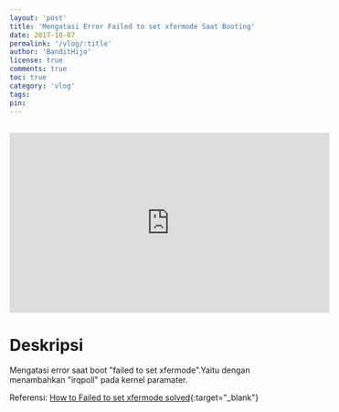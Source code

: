 ```yaml
---
layout: 'post'
title: 'Mengatasi Error Failed to set xfermode Saat Booting'
date: 2017-10-07
permalink: '/vlog/:title'
author: 'BanditHijo'
license: true
comments: true
toc: true
category: 'vlog'
tags:
pin:
---
```


<div style="margin-top:30px;"></div>
<!-- EMBED CONTAINER: YOUTUBE -->
<div class='embed-container'>
<iframe width="560" height="315" src="https://www.youtube.com/embed/dOqB0ybFlNM" frameborder="0" allow="accelerometer; autoplay; encrypted-media; gyroscope; picture-in-picture" allowfullscreen></iframe>
</div>

# Deskripsi

Mengatasi error saat boot "failed to set xfermode".Yaitu dengan menambahkan "irqpoll" pada kernel paramater.

Referensi:
[How to Failed to set xfermode solved](https://fak3r.com/2007/06/22/howto-failed-to-set-xfermode-solved/?fbclid=IwAR0We3lc3CHpnewvB7iK38yimwXthEmkLktNK-Aqf76qLoRr9WM8Ppx_HUM){:target="_blank"}
